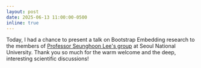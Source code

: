 ```yaml
---
layout: post
date: 2025-06-13 11:00:00-0500
inline: true
---
```


Today, I had a chance to present a talk on Bootstrap Embedding research to the members of [Professor Seunghoon Lee's group](https://sites.google.com/view/snu-qchem-lab-eng?authuser=0) at Seoul National University. Thank you so much for the warm welcome and the deep, interesting scientific discussions!

